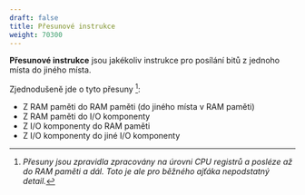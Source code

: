 ```yaml
---
draft: false
title: Přesunové instrukce
weight: 70300
---
```


**Přesunové instrukce** jsou jakékoliv instrukce pro posílání bitů z jednoho místa do jiného místa.

Zjednodušeně jde o tyto přesuny [^r]:

- Z RAM paměti do RAM paměti (do jiného místa v RAM paměti)
- Z RAM paměti do I/O komponenty
- Z I/O komponenty do RAM paměti
- Z I/O komponenty do jiné I/O komponenty

[^r]: *Přesuny jsou zpravidla zpracovány na úrovni CPU registrů a posléze až do RAM paměti a dál. Toto je ale pro běžného ajťáka nepodstatný detail.*